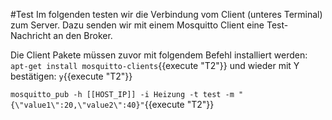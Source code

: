 #Test
Im folgenden testen wir die Verbindung vom Client (unteres Terminal) zum Server.
Dazu senden wir mit einem Mosquitto Client eine Test-Nachricht an den Broker.

Die Client Pakete müssen zuvor mit folgendem Befehl installiert werden:
`apt-get install mosquitto-clients`{{execute "T2"}}
und wieder mit Y bestätigen:
`y`{{execute "T2"}}

 
`mosquitto_pub -h [[HOST_IP]] -i Heizung -t test -m "{\"value1\":20,\"value2\":40}"`{{execute "T2"}}